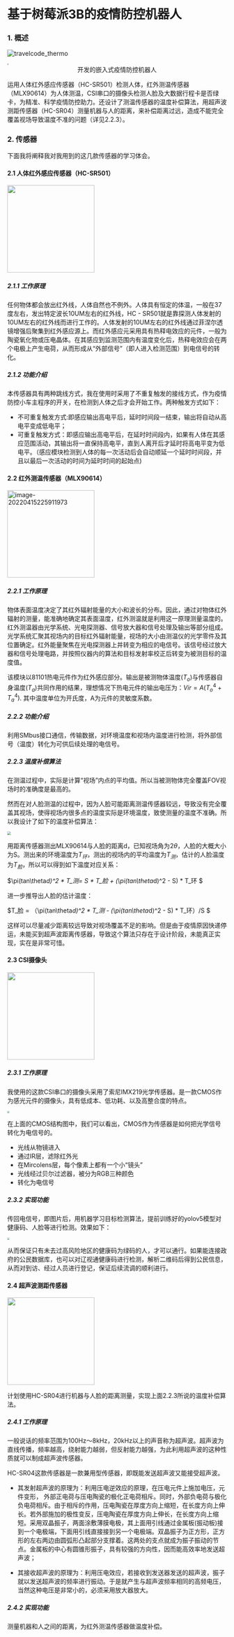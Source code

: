# 基于树莓派3B的疫情防控机器人





### 1. 概述

![travelcode_thermo ](./pics/travelcode_thermo.png)

<img src="pics/out.jpeg"  style="zoom:20%; " />

<center>
开发的嵌入式疫情防控机器人</center>

运用人体红外感应传感器（HC-SR501）检测人体，红外测温传感器（MLX90614）为人体测温，CSI串口的摄像头检测人脸及大数据行程卡是否绿卡，为精准、科学疫情防控助力。还设计了测温传感器的温度补偿算法，用超声波测距传感器（HC-SR04）测量机器与人的距离，来补偿距离过远，造成不能完全覆盖视场导致温度不准的问题（详见2.2.3）。

### 2. 传感器

下面我将阐释我对我用到的这几款传感器的学习体会。

#### 2.1 人体红外感应传感器（HC-SR501）

<img src="./pics/hc_sr501.jpeg"  width=200 />

##### 2.1.1 工作原理

任何物体都会放出红外线，人体自然也不例外。人体具有恒定的体温，一般在37度左右，发出特定波长10UM左右的红外线，HC - SR501就是靠探测人体发射的10UM左右的红外线而进行工作的。人体发射的10UM左右的红外线通过菲涅尔透镜增强后聚集到红外感应源上。而红外感应元采用具有热释电效应的元件，一般为陶瓷氧化物或压电晶体。在其感应到监测范围内有温度变化后，热释电效应会在两个电极上产生电荷，从而形成从“外部信号”（即人进入检测范围）到电信号的转化。

##### 2.1.2 功能介绍

本传感器具有两种跳线方式，我在使用时采用了不重复触发的接线方式，作为疫情防控小车主程序的开关，在检测到人体之后才会开始工作。两种触发方式如下：

* 不可重复触发方式:即感应输出高电平后，延时时间段一结束，输出将自动从高电平变成低电平；
* 可重复触发方式：即感应输出高电平后，在延时时间段内，如果有人体在其感应范围活动，其输出将一直保持高电平，直到人离开后才延时将高电平变为低电平。（感应模块检测到人体的每一次活动后会自动顺延一个延时时间段，并且以最后一次活动的时间为延时时间的起始点)


#### 2.2 红外测温传感器（MLX90614）

<img src="./pics/mlx90614.png" alt="image-20220415225911973" width = 200 />

##### 2.2.1 工作原理

物体表面温度决定了其红外辐射能量的大小和波长的分布。因此，通过对物体红外辐射的测量，能准确地确定其表面温度，红外测温就是利用这一原理测量温度的。红外测温器由光学系统、光电探测器、信号放大器和信号处理及输出等部分组成。光学系统汇聚其视场内的目标红外辐射能量，视场的大小由测温仪的光学零件及其位置确定。红外能量聚焦在光电探测器上并转变为相应的电信号。该信号经过放大器和信号处理电路，并按照仪器内的算法和目标发射率校正后转变为被测目标的温度值。

该模块以81101热电元件作为红外感应部分。输出是被测物体温度($T_o$)与传感器自身温度($T_a$)共同作用的结果，理想情况下热电元件的输出电压为：$Vir = A(T_o^4+T_a^4)$. 其中温度单位为开氏度，A为元件的灵敏度系数。

##### 2.2.2 功能介绍

利用SMbus接口通信，传输数据，对环境温度和视场内温度进行检测，将外部信号（温度）转化为可供后续处理的电信号。

##### 2.2.3 温度补偿算法

在测温过程中，实际是计算“视场”内点的平均值。所以当被测物体完全覆盖FOV视场时的准确度是最高的。

然而在对人脸测温的过程中，因为人脸可能距离测温传感器较远，导致没有完全覆盖其视场，使得视场内很多点的温度实际是环境温度，致使测量的温度不准确。所以我设计了如下的温度补偿算法：

<img src="./pics/compensate.png" style="zoom: 50%;" />

用距离传感器测出MLX90614与人脸的距离d，已知视场角为$2\theta$，人脸的大概大小为S。测出来的环境温度为$T_环$，测出的视场内的平均温度为$T_测$，估计的人脸温度为$T_脸$，所以可以得到如下温度对应关系：

$\pi(tan\theta*d)^2 * T_测= S * T_脸 + (\pi(tan\theta*d)^2 - S) * T_环 $

进一步推导出人脸的估计温度：

$T_脸 = （\pi(tan\theta*d)^2 * T_测 - (\pi(tan\theta*d)^2 - S) * T_环）/S $ 

这样可以尽量减少距离较远导致对视场覆盖不足的影响。但是由于疫情原因快递停运，未能买到超声波距离传感器，导致这个算法只存在于设计阶段，未能真正实现，实在是非常可惜。


#### 2.3 CSI摄像头

<img src="./pics/csi.png" width=200 />

##### 2.3.1 工作原理

我使用的这款CSI串口的摄像头采用了索尼IMX219光学传感器。是一款CMOS作为感光元件的摄像头，具有低成本、低功耗、以及高整合度的特点。

<img src="./pics/csi_theory.png" style="zoom:33%;" />

在上面的CMOS结构图中，我们可以看出，CMOS作为传感器是如何把光学信号转化为电信号的。

* 光线从物镜进入
* 通过IR层，滤除红外光
* 在Mircolens层，每个像素上都有一个小“镜头”
* 光线经过贝尔过滤器，被分为RGB三种颜色
* 转化为电信号

##### 2.3.2 实现功能

传回电信号，即图片后，用机器学习目标检测算法，提前训练好的yolov5模型对健康码、人脸等进行检测。效果如下：

<img src="./pics/yolo_result.png" style="zoom:33%;" />

从而保证只有未去过高风险地区的健康码为绿码的人，才可以通行。如果能连接政府的公民数据库，也可以对辽视通健康码进行检测，解析二维码后得到公民信息，从而对到访、经过人员进行登记，保证后续流调的顺利进行。

#### 2.4 超声波测距传感器

<img src="./pics/OIP.jpeg" width=200 />

计划使用HC-SR04进行机器与人脸的距离测量，实现上面2.2.3所说的温度补偿算法。

##### 2.4.1 工作原理

一般说话的频率范围为100Hz～8kHz，20kHz以上的声音称为超声波。超声波为直线传播，频率越高，绕射能力越弱，但反射能力越强，为此利用超声波的这种性质就可以制成超声波传感器。

HC-SR04这款传感器是一款兼用型传感器，即既能发送超声波又能接受超声波。

* 其发射超声波的原理为：利用压电逆效应的原理，在压电元件上施加电压，元件变形， 外部正电荷与压电陶瓷的极化正电荷相斥。同时，外部负电荷与极化负电荷相斥。由于相斥的作用，压电陶瓷在厚度方向上缩短，在长度方向上伸长。若外部施加的极性变反，压电陶瓷在厚度方向上伸长，在长度方向上缩短。采用双晶振子，两面涂敷薄膜电极，其上面用引线通过金属板(振动板)接到一个电极端，下面用引线直接接到另一个电极端。双晶振子为正方形，正方形的左右两边由圆弧形凸起部分支撑着。这两处的支点就成为振子振动的节点。金属板的中心有圆锥形振子，具有较强的方向性，因而能高效率地发送超声波；

* 其接收超声波的原理为：利用压电效应，若接收到发送器发送的超声波，振子就以发送超声波的频率进行振动。于是就产生与超声波频率相同的高频电压，当然这种电压是非常小的，必须采用放大器放大。

##### 2.4.2 实现功能

测量机器和人之间的距离，为红外测温传感器做温度补偿。

